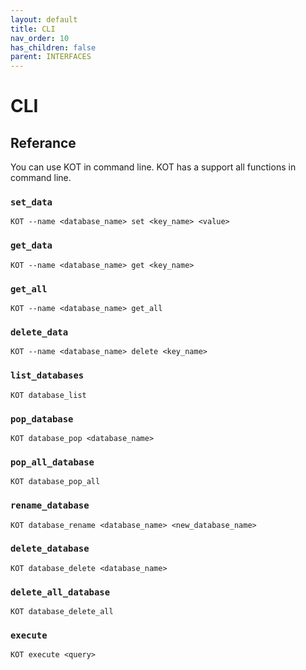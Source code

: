 ```yaml
---
layout: default
title: CLI
nav_order: 10
has_children: false
parent: INTERFACES
---
```


# CLI

## Referance

You can use KOT in command line. KOT has a support all functions in command line.

### `set_data`

```console
KOT --name <database_name> set <key_name> <value>
```

### `get_data`

```console
KOT --name <database_name> get <key_name>
```

### `get_all`

```console
KOT --name <database_name> get_all
```

### `delete_data`

```console
KOT --name <database_name> delete <key_name>
```

### `list_databases`

```console
KOT database_list
```

### `pop_database`

```console
KOT database_pop <database_name>
```

### `pop_all_database`

```console
KOT database_pop_all
```

### `rename_database`

```console
KOT database_rename <database_name> <new_database_name>
```

### `delete_database`

```console
KOT database_delete <database_name>
```
### `delete_all_database`

```console
KOT database_delete_all
```

### `execute`

```console
KOT execute <query>
```